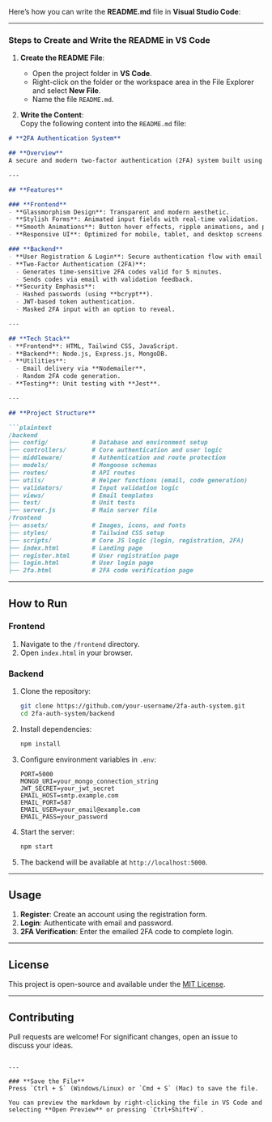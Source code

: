 Here’s how you can write the **README.md** file in **Visual Studio Code**:

---

### **Steps to Create and Write the README in VS Code**

1. **Create the README File**:  
   - Open the project folder in **VS Code**.
   - Right-click on the folder or the workspace area in the File Explorer and select **New File**.
   - Name the file `README.md`.

2. **Write the Content**:  
   Copy the following content into the `README.md` file:

```markdown
# **2FA Authentication System**

## **Overview**
A secure and modern two-factor authentication (2FA) system built using **HTML**, **CSS (Tailwind)**, **JavaScript**, and **Node.js**. This project demonstrates a stylish, responsive user interface combined with a robust backend, ensuring advanced security standards and a seamless user experience.

---

## **Features**

### **Frontend**
- **Glassmorphism Design**: Transparent and modern aesthetic.
- **Stylish Forms**: Animated input fields with real-time validation.
- **Smooth Animations**: Button hover effects, ripple animations, and page transitions.
- **Responsive UI**: Optimized for mobile, tablet, and desktop screens.

### **Backend**
- **User Registration & Login**: Secure authentication flow with email and password.
- **Two-Factor Authentication (2FA)**:
  - Generates time-sensitive 2FA codes valid for 5 minutes.
  - Sends codes via email with validation feedback.
- **Security Emphasis**:
  - Hashed passwords (using **bcrypt**).
  - JWT-based token authentication.
  - Masked 2FA input with an option to reveal.

---

## **Tech Stack**
- **Frontend**: HTML, Tailwind CSS, JavaScript.
- **Backend**: Node.js, Express.js, MongoDB.
- **Utilities**:
  - Email delivery via **Nodemailer**.
  - Random 2FA code generation.
- **Testing**: Unit testing with **Jest**.

---

## **Project Structure**

```plaintext
/backend
├── config/            # Database and environment setup
├── controllers/       # Core authentication and user logic
├── middleware/        # Authentication and route protection
├── models/            # Mongoose schemas
├── routes/            # API routes
├── utils/             # Helper functions (email, code generation)
├── validators/        # Input validation logic
├── views/             # Email templates
├── test/              # Unit tests
├── server.js          # Main server file
/frontend
├── assets/            # Images, icons, and fonts
├── styles/            # Tailwind CSS setup
├── scripts/           # Core JS logic (login, registration, 2FA)
├── index.html         # Landing page
├── register.html      # User registration page
├── login.html         # User login page
├── 2fa.html           # 2FA code verification page
```

---

## **How to Run**

### **Frontend**
1. Navigate to the `/frontend` directory.
2. Open `index.html` in your browser.

### **Backend**
1. Clone the repository:  
   ```bash
   git clone https://github.com/your-username/2fa-auth-system.git
   cd 2fa-auth-system/backend
   ```
2. Install dependencies:  
   ```bash
   npm install
   ```
3. Configure environment variables in `.env`:
   ```plaintext
   PORT=5000
   MONGO_URI=your_mongo_connection_string
   JWT_SECRET=your_jwt_secret
   EMAIL_HOST=smtp.example.com
   EMAIL_PORT=587
   EMAIL_USER=your_email@example.com
   EMAIL_PASS=your_password
   ```
4. Start the server:  
   ```bash
   npm start
   ```
5. The backend will be available at `http://localhost:5000`.

---

## **Usage**
1. **Register**: Create an account using the registration form.
2. **Login**: Authenticate with email and password.
3. **2FA Verification**: Enter the emailed 2FA code to complete login.

---

## **License**
This project is open-source and available under the [MIT License](LICENSE).

---

## **Contributing**
Pull requests are welcome! For significant changes, open an issue to discuss your ideas.
```

---

### **Save the File**  
Press `Ctrl + S` (Windows/Linux) or `Cmd + S` (Mac) to save the file. 

You can preview the markdown by right-clicking the file in VS Code and selecting **Open Preview** or pressing `Ctrl+Shift+V`.